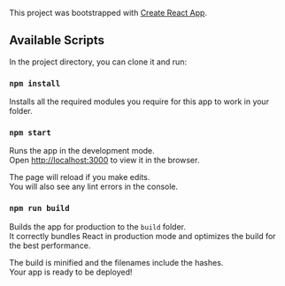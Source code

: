 This project was bootstrapped with [Create React App](https://github.com/facebook/create-react-app).

## Available Scripts

In the project directory, you can clone it and run:

### `npm install`
Installs all the required modules you require for this app to work in your folder.

### `npm start`

Runs the app in the development mode.<br />
Open [http://localhost:3000](http://localhost:3000) to view it in the browser.

The page will reload if you make edits.<br />
You will also see any lint errors in the console.

### `npm run build`

Builds the app for production to the `build` folder.<br />
It correctly bundles React in production mode and optimizes the build for the best performance.

The build is minified and the filenames include the hashes.<br />
Your app is ready to be deployed!
